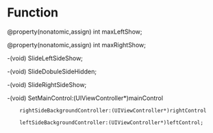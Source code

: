 # Function

@property(nonatomic,assign) int maxLeftShow;

@property(nonatomic,assign) int maxRightShow;


-(void) SlideLeftSideShow;

-(void) SlideDobuleSideHidden;

-(void) SlideRightSideShow;


-(void) SetMainControl:(UIViewController*)mainControl   

        rightSideBackgroundController:(UIViewController*)rightControl  
        
        leftSideBackgroundController:(UIViewController*)leftControl;


